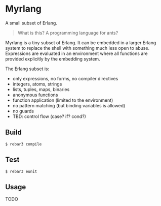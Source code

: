 # Myrlang

A small subset of Erlang.

> What is this? A programming language for ants?

Myrlang is a tiny subset of Erlang. It can be embedded in a larger Erlang
system to replace the shell with something much less open to abuse. Expressions
are evaluated in an environment where all functions are provided explicitly by
the embedding system.

The Erlang subset is:
- only expressions, no forms, no compiler directives
- integers, atoms, strings
- lists, tuples, maps, binaries
- anonymous functions
- function application (limited to the environment)
- no pattern matching (but binding variables is allowed)
- no guards
- TBD: control flow (case? if? cond?)

## Build

```shell
$ rebar3 compile
```

## Test

```shell
$ rebar3 eunit
```

## Usage

TODO

